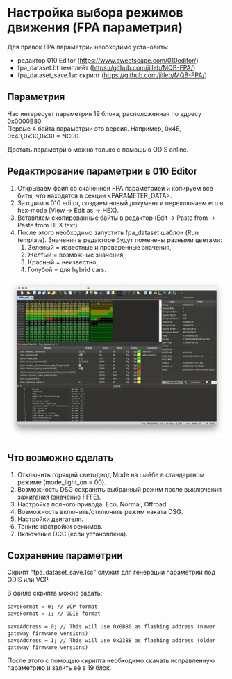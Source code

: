 
# Настройка выбора режимов движения (FPA параметрия)

Для правок FPA параметрии необходимо установить:  
- редактор 010 Editor (https://www.sweetscape.com/010editor/)  
- fpa_dataset.bt темплейт (https://github.com/jilleb/MQB-FPA/)  
- fpa_dataset_save.1sc скрипт (https://github.com/jilleb/MQB-FPA/)

## Параметрия

Нас интересует параметрия 19 блока, расположенная по адресу 0x0000B80.  
Первые 4 байта параметрии это версия. Например, 0x4E, 0x43,0x30,0x30 = NC00.

Достать параметрию можно только с помощью ODIS online.  

## Редактирование параметрии в 010 Editor

1. Открываем файл со скаченной FPA параметрией и копируем все биты, что находятся в секции <PARAMETER_DATA>.  
2. Заходим в 010 editor, создаем новый документ и переключаем его в hex-mode (View → Edit as → HEX).   
3. Вставляем скопированные байты в редактор (Edit → Paste from → Paste from HEX text).
4. После этого необходимо запустить fpa_dataset шаблон (Run template). Значения в редакторе будут помечены разными цветами:  
   1. Зеленый = известные и проверенные значения,  
   2. Желтый = возможные значения,  
   3. Красный = неизвестно,  
   4. Голубой = для hybrid cars.

![Screenshot](../images/MQB/fpa_editor.jpeg)  

## Что возможно сделать

1. Отключить горящий светодиод Mode на шайбе в стандартном режиме (mode_light_on = 00).  
2. Возможность DSG сохранять выбранный режим после выключения зажигания (значение FFFE).  
3. Настройка полного привода: Eco, Normal, Offroad.  
4. Возможность включить/отключить режим наката DSG.  
5. Настройки двигателя.  
6. Тонкие настройки режимов.  
7. Включение DCC (если установлена).  

## Сохранение параметрии

Скрипт "fpa_dataset_save.1sc" служит для генерации параметрии под ODIS или VCP.  
  
В файле скрипта можно задать:  
```
saveFormat = 0; // VCP format  
saveFormat = 1; // ODIS format  
```
```
saveAddress = 0; // This will use 0x0B80 as flashing address (newer gateway firmware versions)  
saveAddress = 1; // This will use 0x2388 as flashing address (older gateway firmware versions)  
```

После этого с помощью скрипта необходимо скачать исправленную параметрию и залить её в 19 блок.



